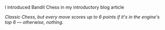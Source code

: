 I introduced Bandit Chess in my introductory blog article 

*Classic Chess, but every move scores up to 6 points if it's in the engine's top 6 — otherwise, nothing.*
